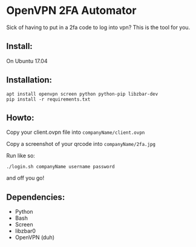 OpenVPN 2FA Automator
=====================

Sick of having to put in a 2fa code to log into vpn? This is the tool for you.

## Install:

On Ubuntu 17.04

## Installation:
```
apt install openvpn screen python python-pip libzbar-dev
pip install -r requirements.txt
```

## Howto:

Copy your client.ovpn file into `companyName/client.ovpn`

Copy a screenshot of your qrcode into `companyName/2fa.jpg`

Run like so:

`./login.sh companyName username password`

and off you go!

## Dependencies:
 * Python
 * Bash
 * Screen
 * libzbar0
 * OpenVPN (duh)


